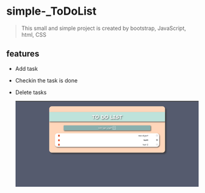 # simple-_ToDoList
> This small and simple project is created by bootstrap, JavaScript, html, CSS
   
 ## features
 - Add task
 - Checkin the task is done
 - Delete tasks
 
   <img src="https://github.com/fatemehSharafat/simple-_ToDoList/blob/main/ToDoList/img/2022-12-06%20(2).png" />
  
